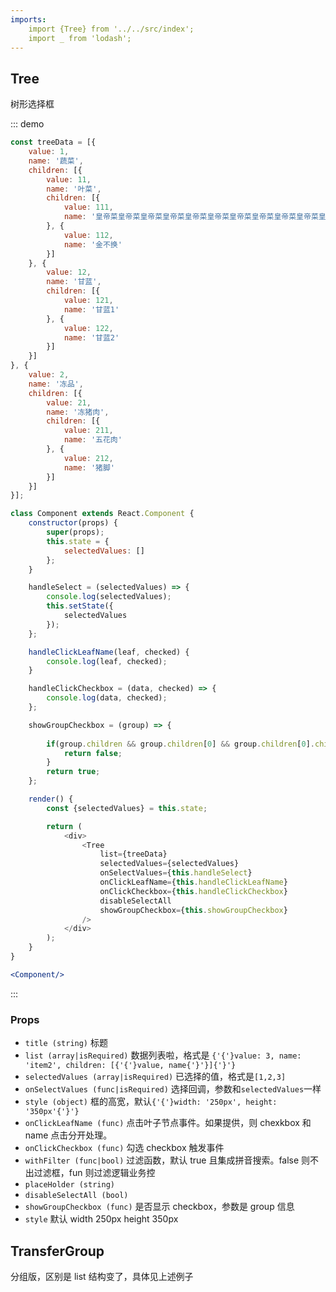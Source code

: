```yaml
---
imports:
    import {Tree} from '../../src/index';
    import _ from 'lodash';
---
```

## Tree

树形选择框

::: demo 
```js
const treeData = [{
    value: 1,
    name: '蔬菜',
    children: [{
        value: 11,
        name: '叶菜',
        children: [{
            value: 111,
            name: '皇帝菜皇帝菜皇帝菜皇帝菜皇帝菜皇帝菜皇帝菜皇帝菜皇帝菜皇帝菜皇帝菜'
        }, {
            value: 112,
            name: '金不换'
        }]
    }, {
        value: 12,
        name: '甘蓝',
        children: [{
            value: 121,
            name: '甘蓝1'
        }, {
            value: 122,
            name: '甘蓝2'
        }]
    }]
}, {
    value: 2,
    name: '冻品',
    children: [{
        value: 21,
        name: '冻猪肉',
        children: [{
            value: 211,
            name: '五花肉'
        }, {
            value: 212,
            name: '猪脚'
        }]
    }]
}];

class Component extends React.Component {
    constructor(props) {
        super(props);
        this.state = {
            selectedValues: []
        };
    }

    handleSelect = (selectedValues) => {
        console.log(selectedValues);
        this.setState({
            selectedValues
        });
    };

    handleClickLeafName(leaf, checked) {
        console.log(leaf, checked);
    }

    handleClickCheckbox = (data, checked) => {
        console.log(data, checked);
    };

    showGroupCheckbox = (group) => {
        
        if(group.children && group.children[0] && group.children[0].children){
            return false;
        }
        return true;
    };

    render() {
        const {selectedValues} = this.state;

        return (
            <div>
                <Tree
                    list={treeData}
                    selectedValues={selectedValues}
                    onSelectValues={this.handleSelect}
                    onClickLeafName={this.handleClickLeafName}
                    onClickCheckbox={this.handleClickCheckbox}
                    disableSelectAll
                    showGroupCheckbox={this.showGroupCheckbox}
                />
            </div>
        );
    }
}
```
```jsx
<Component/>
```
:::

### Props
- `title (string)` 标题
- `list (array|isRequired)` 数据列表啦，格式是 `{'{'}value: 3, name: 'item2', children: [{'{'}value, name{'}'}]{'}'}`
- `selectedValues (array|isRequired)` 已选择的值，格式是`[1,2,3]`
- `onSelectValues (func|isRequired)` 选择回调，参数和`selectedValues`一样
- `style (object)` 框的高宽，默认`{'{'}width: '250px', height: '350px'{'}'}`
- `onClickLeafName (func)` 点击叶子节点事件。如果提供，则 chexkbox 和 name 点击分开处理。
- `onClickCheckbox (func)` 勾选 checkbox 触发事件
- `withFilter (func|bool)` 过滤函数，默认 true 且集成拼音搜索。false 则不出过滤框，fun 则过滤逻辑业务控
- `placeHolder (string)`
- `disableSelectAll (bool)`
- `showGroupCheckbox (func)` 是否显示 checkbox，参数是 group 信息
- `style` 默认 width 250px height 350px

## TransferGroup 

分组版，区别是 list 结构变了，具体见上述例子
